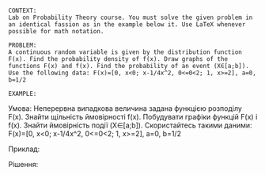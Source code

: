 ```
CONTEXT:
Lab on Probability Theory course. You must solve the given problem in an identical fassion as in the example below it. Use LaTeX whenever possible for math notation.

PROBLEM:
A continuous random variable is given by the distribution function F(x). Find the probability density of f(x). Draw graphs of the functions F(x) and f(x). Find the probability of an event (X∈[a;b]). Use the following data: F(x)=[0, x<0; x-1/4x^2, 0<=0<2; 1, x>=2], a=0, b=1/2

EXAMPLE:
```

Умова:
Неперервна випадкова величина задана функцією розподілу F(x). Знайти щільність ймовірності f(x). Побудувати графіки функцій F(x) і f(x). Знайти ймовірність події (X∈[a;b]). Скористайтесь такими даними: F(x)=[0, x<0; x-1/4x^2, 0<=0<2; 1, x>=2], a=0, b=1/2

Приклад:

Рішення:
